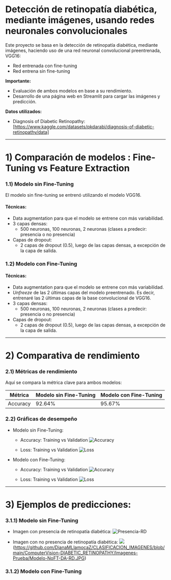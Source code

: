 # Detección de retinopatía diabética, mediante imágenes, usando redes neuronales convolucionales
Este proyecto se basa en la detección de retinopatía diabética, mediante imágenes, haciendo uso de una red neuronal convolucional preentrenada, VGG16:
- Red entrenada con fine-tuning
- Red entrena sin fine-tuning

**Importante:**
* Evaluación de ambos modelos en base a su rendimiento.
* Desarrollo de una página web en Streamlit para cargar las imágenes y predicción.

**Datos utilizados:**
- Diagnosis of Diabetic Retinopathy: [https://www.kaggle.com/datasets/pkdarabi/diagnosis-of-diabetic-retinopathy/data]

-----

# 1) Comparación de modelos : Fine-Tuning vs Feature Extraction

### 1.1) Modelo sin Fine-Tuning
El modelo sin fine-tuning se entrenó utilizando el modelo VGG16.

#### **Técnicas:** 
- Data augmentation para que el modelo se entrene con más variabilidad.
- 3 capas densas:
  - 500 neuronas, 100 neuronas, 2 neuronas (clases a predecir: presencia o no presencia)
- Capas de dropout:
  - 2 capas de dropout (0.5), luego de las capas densas, a excepción de la capa de salida.


### 1.2) Modelo con Fine-Tuning
#### **Técnicas:** 
- Data augmentation para que el modelo se entrene con más variabilidad.
- *Unfreeze* de las 2 últimas capas del modelo preentrenado. Es decir, entrenaré las 2 últimas capas de la base convolucional de VGG16.
- 3 capas densas:
  - 500 neuronas, 100 neuronas, 2 neuronas (clases a predecir: presencia o no presencia)
- Capas de dropout:
  - 2 capas de dropout (0.5), luego de las capas densas, a excepción de la capa de salida.

-----

# 2) Comparativa de rendimiento

### 2.1) Métricas de rendimiento
Aquí se compara la métrica clave para ambos modelos:

| Métrica      | Modelo sin Fine-Tuning | Modelo con Fine-Tuning |
|--------------|------------------------|------------------------|
|  Accuracy    | 92.64%                 | 95.67%                 |


### 2.2) Gráficas de desempeño
- Modelo sin Fine-Tuning:
  - Accuracy: Training vs Validation 
    ![Accuracy](link)

  - Loss: Training vs Validation
    ![Loss](link)

- Modelo con Fine-Tuning:
  - Accuracy: Training vs Validation
    ![Accuracy](link)

  - Loss: Training vs Validation
    ![Loss](link)

-----

# 3) Ejemplos de predicciones:

### 3.1.1) Modelo sin Fine-Tuning

- Imagen con presencia de retinopatía diabética:
![Presencia-RD](https://github.com/DianaMLlamocaZ/CLASIFICACION_IMAGENES/blob/main/ComputerVision-DIABETIC_RETINOPATHY/Imagenes-Prueba/Modelo-NoFT-DA-RD.JPG)

- Imagen con no presencia de retinopatía diabética:
![](NoPresencial-RD)(https://github.com/DianaMLlamocaZ/CLASIFICACION_IMAGENES/blob/main/ComputerVision-DIABETIC_RETINOPATHY/Imagenes-Prueba/Modelo-NoFT-DA-RD.JPG)


### 3.1.2) Modelo con Fine-Tuning
![]()
